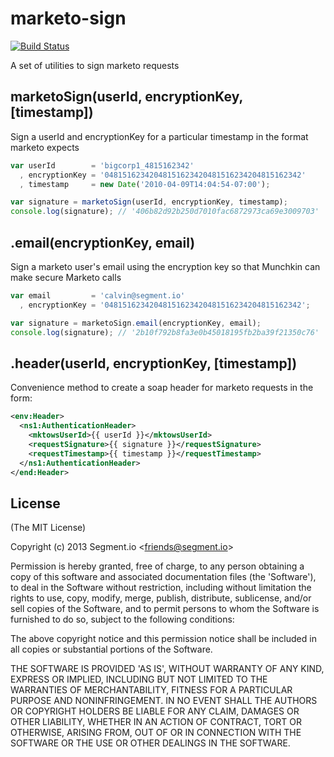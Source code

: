 
# marketo-sign

[![Build Status](https://travis-ci.org/segmentio/marketo-sign.svg)](https://travis-ci.org/segmentio/marketo-sign)

  A set of utilities to sign marketo requests

## marketoSign(userId, encryptionKey, [timestamp])

  Sign a userId and encryptionKey for a particular timestamp in the format marketo expects

```javascript
var userId        = 'bigcorp1_4815162342'
  , encryptionKey = '04815162342048151623420481516234204815162342'
  , timestamp     = new Date('2010-04-09T14:04:54-07:00');

var signature = marketoSign(userId, encryptionKey, timestamp);
console.log(signature); // '406b82d92b250d7010fac6872973ca69e3009703'
```

## .email(encryptionKey, email)

  Sign a marketo user's email using the encryption key so that Munchkin can make secure Marketo calls

```javascript
var email         = 'calvin@segment.io'
  , encryptionKey = '04815162342048151623420481516234204815162342';

var signature = marketoSign.email(encryptionKey, email);
console.log(signature); // '2b10f792b8fa3e0b45018195fb2ba39f21350c76'
```

## .header(userId, encryptionKey, [timestamp])

  Convenience method to create a soap header for marketo requests in the form:

```xml
<env:Header>
  <ns1:AuthenticationHeader>
    <mktowsUserId>{{ userId }}</mktowsUserId>
    <requestSignature>{{ signature }}</requestSignature>
    <requestTimestamp>{{ timestamp }}</requestTimestamp>
  </ns1:AuthenticationHeader>
</end:Header>
```

## License

(The MIT License)

Copyright (c) 2013 Segment.io &lt;friends@segment.io&gt;

Permission is hereby granted, free of charge, to any person obtaining
a copy of this software and associated documentation files (the
'Software'), to deal in the Software without restriction, including
without limitation the rights to use, copy, modify, merge, publish,
distribute, sublicense, and/or sell copies of the Software, and to
permit persons to whom the Software is furnished to do so, subject to
the following conditions:

The above copyright notice and this permission notice shall be
included in all copies or substantial portions of the Software.

THE SOFTWARE IS PROVIDED 'AS IS', WITHOUT WARRANTY OF ANY KIND,
EXPRESS OR IMPLIED, INCLUDING BUT NOT LIMITED TO THE WARRANTIES OF
MERCHANTABILITY, FITNESS FOR A PARTICULAR PURPOSE AND NONINFRINGEMENT.
IN NO EVENT SHALL THE AUTHORS OR COPYRIGHT HOLDERS BE LIABLE FOR ANY
CLAIM, DAMAGES OR OTHER LIABILITY, WHETHER IN AN ACTION OF CONTRACT,
TORT OR OTHERWISE, ARISING FROM, OUT OF OR IN CONNECTION WITH THE
SOFTWARE OR THE USE OR OTHER DEALINGS IN THE SOFTWARE.